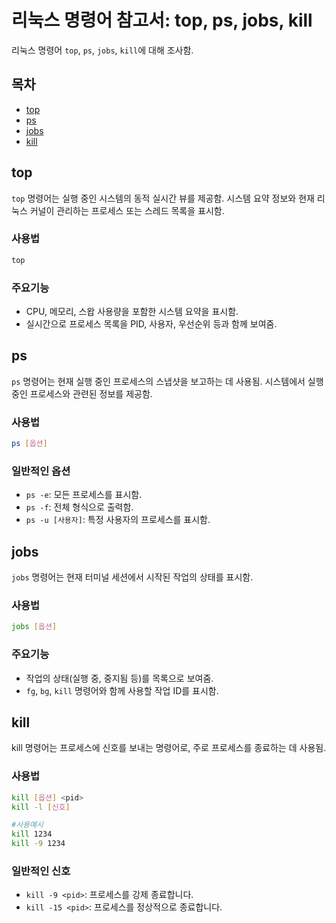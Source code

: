 # 리눅스 명령어 참고서: top, ps, jobs, kill

리눅스 명령어 `top`, `ps`, `jobs`, `kill`에 대해 조사함.

## 목차
- [top](#top)
- [ps](#ps)
- [jobs](#jobs)
- [kill](#kill)

## top
`top` 명령어는 실행 중인 시스템의 동적 실시간 뷰를 제공함. 
시스템 요약 정보와 현재 리눅스 커널이 관리하는 프로세스 또는 스레드 목록을 표시함.

### 사용법
```sh
top
```
### 주요기능
- CPU, 메모리, 스왑 사용량을 포함한 시스템 요약을 표시함.
- 실시간으로 프로세스 목록을 PID, 사용자, 우선순위 등과 함께 보여줌.

## ps 
`ps` 명령어는 현재 실행 중인 프로세스의 스냅샷을 보고하는 데 사용됨. 시스템에서 실행 중인 프로세스와 관련된 정보를 제공함.

### 사용법
```sh
ps [옵션]
```

### 일반적인 옵션
- `ps -e`: 모든 프로세스를 표시함.
- `ps -f`: 전체 형식으로 출력함.
- `ps -u [사용자]`: 특정 사용자의 프로세스를 표시함.

## jobs
`jobs` 명령어는 현재 터미널 세션에서 시작된 작업의 상태를 표시함.

### 사용법
```sh
jobs [옵션]
```

### 주요기능
- 작업의 상태(실행 중, 중지됨 등)를 목록으로 보여줌.
- `fg`, `bg`, `kill` 명령어와 함께 사용할 작업 ID를 표시함.

## kill
kill 명령어는 프로세스에 신호를 보내는 명령어로, 주로 프로세스를 종료하는 데 사용됨.

### 사용법
```sh
kill [옵션] <pid>
kill -l [신호]

#사용예시
kill 1234
kill -9 1234
```

### 일반적인 신호
- `kill -9 <pid>`: 프로세스를 강제 종료합니다.
- `kill -15 <pid>`: 프로세스를 정상적으로 종료합니다.













